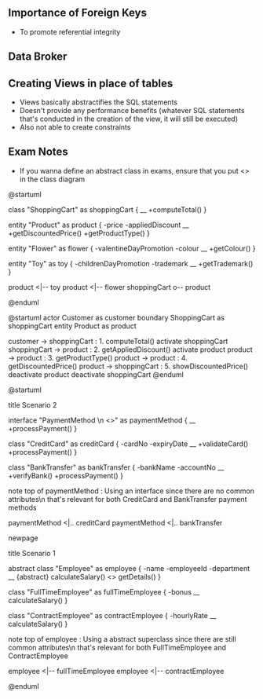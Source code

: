 ## Importance of Foreign Keys 
- To promote referential integrity 

## Data Broker 

## Creating Views in place of tables 
- Views basically abstractifies the SQL statements 
- Doesn't provide any performance benefits (whatever SQL statements that's conducted in the creation of the view, it will still be executed)
- Also not able to create constraints 

## Exam Notes 
- If you wanna define an abstract class in exams, ensure that you put <<abstract>> in the class diagram

@startuml

class "ShoppingCart" as shoppingCart {
__
+computeTotal()
}

entity "Product" as product {
-price
-appliedDiscount
__
+getDiscountedPrice()
+getProductType()
}

entity "Flower" as flower {
-valentineDayPromotion
-colour
__
+getColour()
}

entity "Toy" as toy {
-childrenDayPromotion
-trademark
__
+getTrademark()
}

product <|-- toy
product <|-- flower
shoppingCart o-- product



@enduml

@startuml
actor Customer as customer
boundary ShoppingCart as shoppingCart
entity Product as product

customer -> shoppingCart : 1. computeTotal()
activate shoppingCart
shoppingCart -> product : 2. getAppliedDiscount()
activate product
product -> product : 3. getProductType()
product -> product : 4. getDiscountedPrice()
product -> shoppingCart : 5. showDiscountedPrice()
deactivate product
deactivate shoppingCart
@enduml



@startuml

title Scenario 2

interface "PaymentMethod \n <<interface>>" as paymentMethod {
__
+processPayment()
}

class "CreditCard" as creditCard {
-cardNo
-expiryDate
__
+validateCard()
+processPayment()
}

class "BankTransfer" as bankTransfer {
-bankName
-accountNo
__
+verifyBank()
+processPayment()
}

note top of paymentMethod : Using an interface since there are no common attributes\n that's relevant for both CreditCard and BankTransfer payment methods

paymentMethod <|.. creditCard
paymentMethod <|.. bankTransfer

newpage

title Scenario 1

abstract class "Employee" as employee {
-name
-employeeId
-department
__
{abstract} calculateSalary() <<abstract>>
getDetails()
}

class "FullTimeEmployee" as fullTimeEmployee {
-bonus
__
calculateSalary()
}

class "ContractEmployee" as contractEmployee {
-hourlyRate
__
calculateSalary()
}

note top of employee : Using a abstract superclass since there are still common attributes\n that's relevant for both FullTimeEmployee and ContractEmployee

employee <|-- fullTimeEmployee
employee <|-- contractEmployee

@enduml


